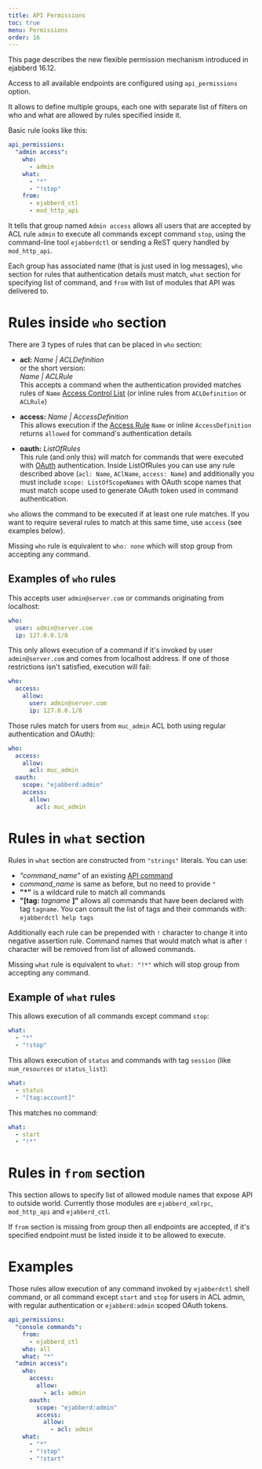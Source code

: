 ```yaml
---
title: API Permissions
toc: true
menu: Permissions
order: 16
---
```


This page describes the new flexible permission mechanism introduced in
ejabberd 16.12.

Access to all available endpoints are configured using `api_permissions` option.

It allows to define multiple groups, each one with separate list of filters
on who and what are allowed by rules specified inside it.

Basic rule looks like this:

``` yaml
api_permissions:
  "admin access":
    who:
      - admin
    what:
      - "*"
      - "!stop"
    from:
      - ejabberd_ctl
      - mod_http_api
```

It tells that group named `Admin access` allows all users that are accepted by
ACL rule `admin` to execute all commands except command `stop`, using the command-line tool `ejabberdctl` or sending a ReST query handled by `mod_http_api`.

Each group has associated name (that is just used in log messages), `who` section
for rules that authentication details must match, `what` section for specifying
list of command, and `from` with list of modules that API was delivered to.

# Rules inside `who` section

There are 3 types of rules that can be placed in `who` section:

- **acl:** *Name | ACLDefinition*  
  or the short version:  
  *Name | ACLRule*  
  This accepts a command when the authentication provided matches
  rules of `Name` 
  [Access Control List](/admin/configuration/basic/#acl-definition)
  (or inline rules from `ACLDefinition` or `ACLRule`)

- **access:** *Name | AccessDefinition*  
  This allows execution if
  the [Access Rule](/admin/configuration/basic/#access-rights)
  `Name` or inline `AccessDefinition`
  returns `allowed` for command's authentication details

- **oauth:** *ListOfRules*  
  This rule (and only this) will match for commands that were executed
  with [OAuth](/developer/ejabberd-api/oauth/) authentication.
  Inside ListOfRules you can use any rule
  described above (`acl: Name`, `AClName`, `access: Name`) and
  additionally you must include `scope: ListOfScopeNames` with OAuth
  scope names that must match scope used to generate OAuth token used
  in command authentication.

`who` allows the command to be executed if at least one rule matches.
If you want to require several rules to match at this same time,
use `access` (see examples below).

Missing `who` rule is equivalent to `who: none` which will stop group
from accepting any command.

## Examples of `who` rules

This accepts user `admin@server.com` or commands originating
from localhost:

``` yaml
who:
  user: admin@server.com
  ip: 127.0.0.1/8
```

This only allows execution of a command if it's invoked by user
`admin@server.com` and comes from localhost address.
If one of those restrictions isn't satisfied, execution will fail:

``` yaml
who:
  access:
    allow:
      user: admin@server.com
      ip: 127.0.0.1/8
```

Those rules match for users from `muc_admin` ACL both using regular
authentication and OAuth):

``` yaml
who:
  access:
    allow:
      acl: muc_admin
  oauth:
    scope: "ejabberd:admin"
    access:
      allow:
        acl: muc_admin
```

# Rules in `what` section

Rules in `what` section are constructed from `"strings"` literals. You can use:

- *"command_name"* of an existing [API command](/developer/ejabberd-api/admin-api/)
- *command_name* is same as before, but no need to provide `"`
- **"*"** is a wildcard rule to match all commands
- **"[tag:** *tagname* **]"** allows all commands that have been declared with tag `tagname`.
  You can consult the list of tags and their commands with: `ejabberdctl help tags`

Additionally each rule can be prepended with `!` character to change
it into negative assertion rule. Command names that would match what is
after `!` character will be removed from list of allowed commands.

Missing `what` rule is equivalent to `what: "!*"` which will stop group
from accepting any command.

## Example of `what` rules

This allows execution of all commands except command `stop`:

``` yaml
what:
  - "*"
  - "!stop"
```

This allows execution of `status` and commands with tag `session`
(like `num_resources` or `status_list`):

``` yaml
what:
  - status
  - "[tag:account]"
```

This matches no command:

``` yaml
what:
  - start
  - "!*"
```

# Rules in `from` section

This section allows to specify list of allowed module names that expose API
to outside world. Currently those modules are `ejabberd_xmlrpc`, `mod_http_api`
and `ejabberd_ctl`.

If `from` section is missing from group then all endpoints are accepted,
if it's specified endpoint must be listed inside it to be allowed to execute.


# Examples

Those rules allow execution of any command invoked
by `ejabberdctl` shell command, or all command except `start` and `stop`
for users in ACL admin, with regular authentication or `ejabberd:admin`
scoped OAuth tokens.

``` yaml
api_permissions:
  "console commands":
    from:
      - ejabberd_ctl
    who: all
    what: "*"
  "admin access":
    who:
      access:
        allow:
          - acl: admin
      oauth:
        scope: "ejabberd:admin"
        access:
          allow:
            - acl: admin
    what:
      - "*"
      - "!stop"
      - "!start"
```
